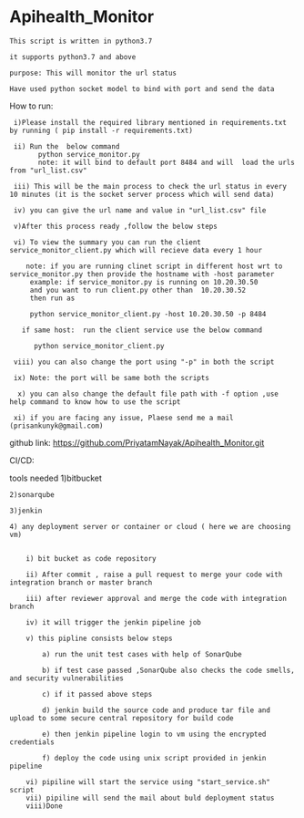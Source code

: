 # Apihealth_Monitor

	This script is written in python3.7

	it supports python3.7 and above

	purpose: This will monitor the url status

	Have used python socket model to bind with port and send the data

How to run:

	 i)Please install the required library mentioned in requirements.txt by running ( pip install -r requirements.txt)
	 
	 ii) Run the  below command
		   python service_monitor.py
		   note: it will bind to default port 8484 and will  load the urls from "url_list.csv"
		   
	 iii) This will be the main process to check the url status in every 10 minutes (it is the socket server process which will send data)
	 
	 iv) you can give the url name and value in "url_list.csv" file
	 
	 v)After this process ready ,follow the below steps
	 
	 vi) To view the summary you can run the client service_monitor_client.py which will recieve data every 1 hour
	    
		note: if you are running clinet script in different host wrt to service_monitor.py then provide the hostname with -host parameter
		 example: if service_monitor.py is running on 10.20.30.50
		 and you want to run client.py other than  10.20.30.52
		 then run as 
		 
		 python service_monitor_client.py -host 10.20.30.50 -p 8484

	   if same host:  run the client service use the below command
	   
		  python service_monitor_client.py
	  
	 viii) you can also change the port using "-p" in both the script
	 
	 ix) Note: the port will be same both the scripts
	 
	  x) you can also change the default file path with -f option ,use help command to know how to use the script
	  
	 xi) if you are facing any issue, Plaese send me a mail (prisankunyk@gmail.com)
	  
  github link: https://github.com/PriyatamNayak/Apihealth_Monitor.git
  
CI/CD:

tools needed
	1)bitbucket

	2)sonarqube

	3)jenkin

	4) any deployment server or container or cloud ( here we are choosing vm)


		i) bit bucket as code repository

		ii) After commit , raise a pull request to merge your code with integration branch or master branch

		iii) after reviewer approval and merge the code with integration branch

		iv) it will trigger the jenkin pipeline job

		v) this pipline consists below steps

			a) run the unit test cases with help of SonarQube 
			
			b) if test case passed ,SonarQube also checks the code smells, and security vulnerabilities
			
			c) if it passed above steps
			
			d) jenkin build the source code and produce tar file and upload to some secure central repository for build code
			
			e) then jenkin pipeline login to vm using the encrypted credentials
			
			f) deploy the code using unix script provided in jenkin pipeline
			
		vi) pipiline will start the service using "start_service.sh" script
		vii) pipiline will send the mail about buld deployment status
		viii)Done
	
	
	
